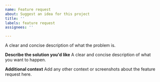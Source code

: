 ```yaml
---
name: Feature request
about: Suggest an idea for this project
title: ''
labels: feature request
assignees: ''

---
```


A clear and concise description of what the problem is.

**Describe the solution you'd like**
A clear and concise description of what you want to happen.

**Additional context**
Add any other context or screenshots about the feature request here.
